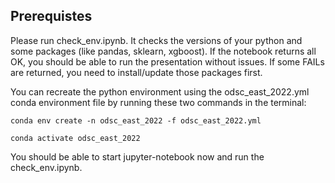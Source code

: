 
## Prerequistes

Please run check_env.ipynb. It checks the versions of your python and some packages (like pandas, sklearn, xgboost). If the notebook returns all OK, you should be able to run the presentation without issues. If some FAILs are returned, you need to install/update those packages first.

You can recreate the python environment using the odsc_east_2022.yml conda environment file by running these two commands in the terminal:

`conda env create -n odsc_east_2022 -f odsc_east_2022.yml`

`conda activate odsc_east_2022`

You should be able to start jupyter-notebook now and run the check_env.ipynb.
